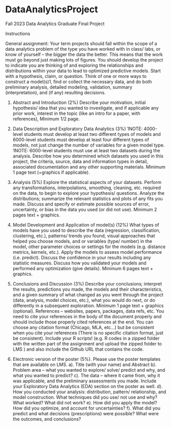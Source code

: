 # DataAnalyticsProject
Fall 2023 Data Analytics Graduate Final Project

Instructions

General assignment: Your term projects should fall within the scope of a data analytics problem of the type you have worked with in class/ labs, or know of yourself – the bigger the data the better. This means that the work must go beyond just making lots of figures. You should develop the project to indicate you are thinking of and exploring the relationships and distributions within your data to lead to optimized predictive models. Start with a hypothesis, claim, or question. Think of one or more ways to construct a model(s)1, find or collect the necessary data, and do both preliminary analysis, detailed modeling, validation, summary (interpretation), and (if any) resulting decisions.

1. Abstract and Introduction (2%) Describe your motivation, initial hypothesis/ idea that you
wanted to investigate, and if applicable any prior work, interest in the topic (like an intro for a
paper, with references), Minimum 1/2 page.

2. Data Description and Exploratory Data Analytics (3%) 1NOTE: 4000-level students must
develop at least two different types of models and 6000-level students must
develop at least four different types of models, not just change the number of variables for a
given model type. 1NOTE: 6000-level students must use at least two datasets during
the analysis. Describe how you determined which datasets you used in this project, the
criteria, source, data and information types in detail, associated documentation and any other
supporting materials. Minimum 1 page text (+graphics if applicable).

3. Analysis (5%) Explore the statistical aspects of your datasets. Perform any transformations,
interpolations, smoothing, cleaning, etc. required on the data, to begin to explore your
hypothesis/ questions. Analyze the distributions; summarize the relevant statistics
and plots of any fits you made. Discuss and specify or estimate possible sources of error,
uncertainty, or bias in the data you used (or did not use). Minimum 2 pages text + graphics.

4. Model Development and Application of model(s) (12%) What types of models have you used to
describe the data (regression, classification, clustering, etc.), patterns/ trends you found, visual approaches that helped you choose models, and or variables (type/ number) in the model, other parameter choices or settings for the models (e.g. distance metrics, kernels, etc.). Apply the models to assess model performance (i.e. predict). Discuss the confidence in your results including any statistic measures. Discuss how you validated your models and performed any optimization (give details). Minimum 6 pages text + graphics.

5. Conclusions and Discussion (3%) Describe your conclusions; interpret the results, predictions
you made, the models and their characteristics, and a given summary of what changed as you
went through the project (data, analysis, model choices, etc.), what you would do next, or do
differently in a subsequent exploration.
Minimum 1 page text + graphics (optional).
References – websites, papers, packages, data refs, etc. You need to cite your
references in the body of the document properly and should include those properly cited references at the end. You can choose any citation format (Chicago, MLA, etc…) but be consistent when you cite your references (There is no specific citation format, just be consistent). Include your R scripts! (e.g. R codes in a zipped folder with the written part of the assignment and upload the zipped folder to LMS ) and also include the Github URL that contains the code.

6. Electronic version of the poster (5%). Please use the poster templates that are available on LMS.
a). Title (with your name) and Abstract
b). Problem area – what you wanted to explore/ solve/ predict and why, and what you wanted
to predict?
c). The data – where it came from, why it was applicable, and the preliminary assessments you
made. Include your Exploratory Data Analytics (EDA) section on the poster as well.
d). How you conducted your analysis: distribution, pattern/ relationship, and model
construction. What techniques did you use/ not use and why? What worked? What did not
work?
e). How did you apply the model? How did you optimize, and account for uncertainties?
f). What did you predict and what decisions (prescriptions) were possible? What were the
outcomes, and conclusions?

